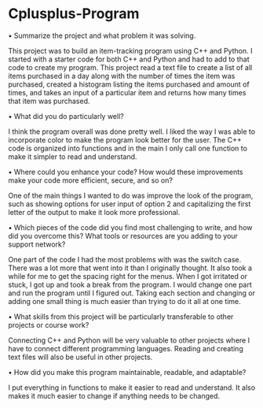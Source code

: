 # Cplusplus-Program
•	Summarize the project and what problem it was solving.

This project was to build an item-tracking program using C++ and Python.  I started with a starter code for both C++ and Python and had to add to that code to create my program.  This project read a text file to create a list of all items purchased in a day along with the number of times the item was purchased, created a histogram listing the items purchased and amount of times, and takes an input of a particular item and returns how many times that item was purchased.

•	What did you do particularly well?

I think the program overall was done pretty well.  I liked the way I was able to incorporate color to make the program look better for the user.  The C++ code is organized into functions and in the main I only call one function to make it simpler to read and understand.

•	Where could you enhance your code? How would these improvements make your code more efficient, secure, and so on?

One of the main things I wanted to do was improve the look of the program, such as showing options for user input of option 2 and capitalizing the first letter of the output to make it look more professional.

•	Which pieces of the code did you find most challenging to write, and how did you overcome this? What tools or resources are you adding to your support network?

One part of the code I had the most problems with was the switch case.  There was a lot more that went into it than I originally thought.  It also took a while for me to get the spacing right for the menus.  When I got irritated or stuck, I got up and took a break from the program.  I would change one part and run the program until I figured out.  Taking each section and changing or adding one small thing is much easier than trying to do it all at one time.

•	What skills from this project will be particularly transferable to other projects or course work?

Connecting C++ and Python will be very valuable to other projects where I have to connect different programming languages.  Reading and creating text files will also be useful in other projects.

•	How did you make this program maintainable, readable, and adaptable?

I put everything in functions to make it easier to read and understand.  It also makes it much easier to change if anything needs to be changed.

